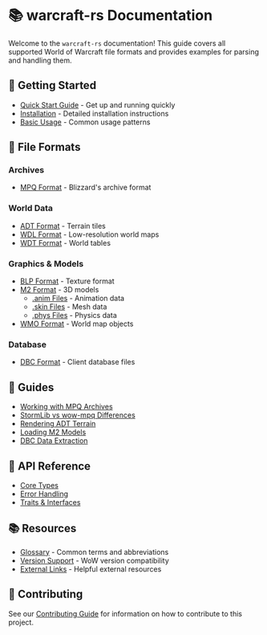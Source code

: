 # 📚 warcraft-rs Documentation

Welcome to the `warcraft-rs` documentation! This guide covers all supported
World of Warcraft file formats and provides examples for parsing and handling
them.

## 🚀 Getting Started

- [Quick Start Guide](getting-started/quick-start.md) - Get up and running quickly
- [Installation](getting-started/installation.md) - Detailed installation instructions
- [Basic Usage](getting-started/basic-usage.md) - Common usage patterns

## 📁 File Formats

### Archives

- [MPQ Format](formats/archives/mpq.md) - Blizzard's archive format

### World Data

- [ADT Format](formats/world-data/adt.md) - Terrain tiles
- [WDL Format](formats/world-data/wdl.md) - Low-resolution world maps
- [WDT Format](formats/world-data/wdt.md) - World tables

### Graphics & Models

- [BLP Format](formats/graphics/blp.md) - Texture format
- [M2 Format](formats/graphics/m2.md) - 3D models
  - [.anim Files](formats/graphics/m2-anim.md) - Animation data
  - [.skin Files](formats/graphics/m2-skin.md) - Mesh data
  - [.phys Files](formats/graphics/m2-phys.md) - Physics data
- [WMO Format](formats/graphics/wmo.md) - World map objects

### Database

- [DBC Format](formats/database/dbc.md) - Client database files

## 📖 Guides

- [Working with MPQ Archives](guides/mpq-archives.md)
- [StormLib vs wow-mpq Differences](guides/stormlib-differences.md)
- [Rendering ADT Terrain](guides/adt-rendering.md)
- [Loading M2 Models](guides/m2-models.md)
- [DBC Data Extraction](guides/dbc-extraction.md)

## 🔧 API Reference

- [Core Types](api/core-types.md)
- [Error Handling](api/error-handling.md)
- [Traits & Interfaces](api/traits.md)

## 📚 Resources

- [Glossary](resources/glossary.md) - Common terms and abbreviations
- [Version Support](resources/version-support.md) - WoW version compatibility
- [External Links](resources/links.md) - Helpful external resources

## 🤝 Contributing

See our [Contributing Guide](../CONTRIBUTING.md) for information on how to
contribute to this project.

